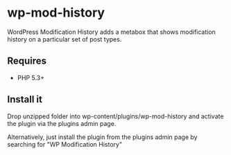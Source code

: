 # wp-mod-history
WordPress Modification History adds a metabox that shows modification history on a particular set of post types.

## Requires

- PHP 5.3+

## Install it

Drop unzipped folder into wp-content/plugins/wp-mod-history and activate the plugin via the plugins admin page.

Alternatively, just install the plugin from the plugins admin page by searching for "WP Modification History"